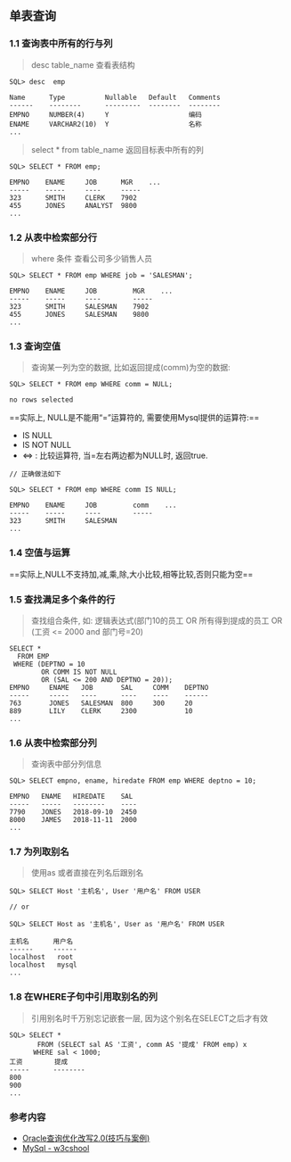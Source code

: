 ## 单表查询

### 1.1 查询表中所有的行与列

> desc table_name 查看表结构

```
SQL> desc  emp

Name      Type          Nullable   Default   Comments
------    --------      ---------  --------  --------
EMPNO     NUMBER(4)     Y                    编码
ENAME     VARCHAR2(10)  Y                    名称
...
```

> select * from table_name 返回目标表中所有的列

```
SQL> SELECT * FROM emp;

EMPNO    ENAME     JOB      MGR    ...
-----    -----     ----     -----
323      SMITH     CLERK    7902
455      JONES     ANALYST  9800
...
```

### 1.2 从表中检索部分行

> where 条件 查看公司多少销售人员

```
SQL> SELECT * FROM emp WHERE job = 'SALESMAN';

EMPNO    ENAME     JOB         MGR    ...
-----    -----     ----        -----
323      SMITH     SALESMAN    7902
455      JONES     SALESMAN    9800
...
```
### 1.3 查询空值

> 查询某一列为空的数据, 比如返回提成(comm)为空的数据:

```
SQL> SELECT * FROM emp WHERE comm = NULL;

no rows selected

```

==实际上, NULL是不能用“=”运算符的, 需要使用Mysql提供的运算符:==

- IS NULL
- IS NOT NULL
- <=> : 比较运算符, 当=左右两边都为NULL时, 返回true.

```
// 正确做法如下

SQL> SELECT * FROM emp WHERE comm IS NULL;

EMPNO    ENAME     JOB         comm    ...
-----    -----     ----        -----
323      SMITH     SALESMAN    
...
```

### 1.4 空值与运算

==实际上,NULL不支持加,减,乘,除,大小比较,相等比较,否则只能为空==


### 1.5 查找满足多个条件的行

> 查找组合条件, 如: 逻辑表达式(部门10的员工 OR 所有得到提成的员工 OR (工资 <= 2000 and 部门号=20)

```
SELECT *
  FROM EMP
 WHERE (DEPTNO = 10
        OR COMM IS NOT NULL
        OR (SAL <= 200 AND DEPTNO = 20));
EMPNO     ENAME   JOB       SAL     COMM    DEPTNO
-----     -----   ----      ----    ----    ------
763       JONES   SALESMAN  800     300     20
889       LILY    CLERK     2300            10
...
```

### 1.6 从表中检索部分列

> 查询表中部分列信息

```
SQL> SELECT empno, ename, hiredate FROM emp WHERE deptno = 10;

EMPNO   ENAME   HIREDATE    SAL
-----   -----   --------    ----
7790    JONES   2018-09-10  2450
8000    JAMES   2018-11-11  2000
...
```
### 1.7 为列取别名

> 使用as 或者直接在列名后跟别名

```
SQL> SELECT Host '主机名', User '用户名' FROM USER

// or

SQL> SELECT Host as '主机名', User as '用户名' FROM USER

主机名      用户名
------     ------
localhost   root
localhost   mysql
...
```

### 1.8 在WHERE子句中引用取别名的列

> 引用别名时千万别忘记嵌套一层, 因为这个别名在SELECT之后才有效

```
SQL> SELECT *
       FROM (SELECT sal AS '工资', comm AS '提成' FROM emp) x
      WHERE sal < 1000;
工资        提成
-----      --------
800         
900
...
```

### 参考内容

- [Oracle查询优化改写2.0(技巧与案例)](https://book.douban.com/subject/30253259/)
- [MySql - w3cshool](https://www.w3cschool.cn/mysql/mysql-tutorial.html)